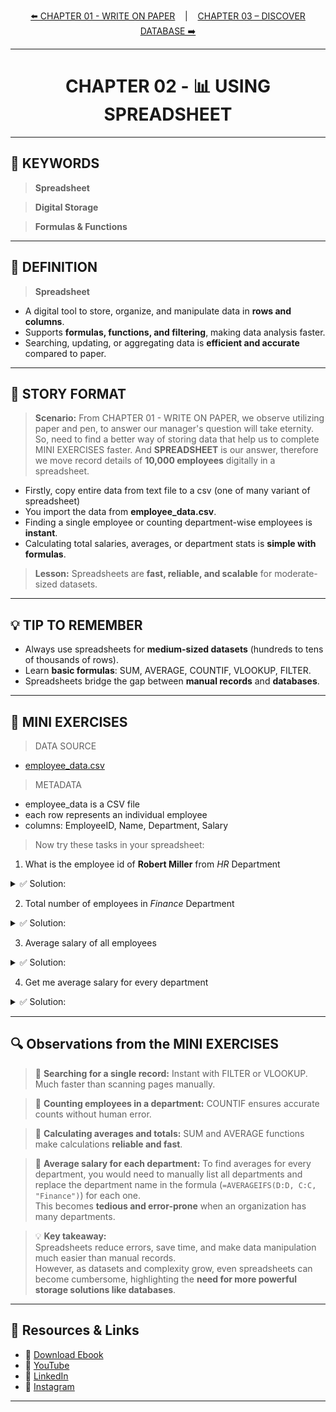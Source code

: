 <p align="center">
<a href="./CHAPTER%2001%20-%20WRITE%20ON%20PAPER.md">⬅️ CHAPTER 01 - WRITE ON PAPER</a>
&nbsp;&nbsp;&nbsp;|&nbsp;&nbsp;&nbsp;
<a href="./CHAPTER%2003%20-%20DISCOVER%20DATABASE.md">CHAPTER 03 – DISCOVER DATABASE ➡️</a>
</p>

---
<h1 align="center">CHAPTER 02 - 📊 USING SPREADSHEET</h1>

---
## 🔑 KEYWORDS
> **Spreadsheet**

> **Digital Storage**  

> **Formulas & Functions**  

---

## 📖 DEFINITION
> **Spreadsheet**
- A digital tool to store, organize, and manipulate data in **rows and columns**.
- Supports **formulas, functions, and filtering**, making data analysis faster.
- Searching, updating, or aggregating data is **efficient and accurate** compared to paper.

---

## 🧱 STORY FORMAT

> **Scenario:**
From CHAPTER 01 - WRITE ON PAPER, we observe utilizing paper and pen, to answer our manager's question will take eternity.
So, need to find a better way of storing data that help us to complete MINI EXERCISES faster.
And **SPREADSHEET** is our answer, therefore we move record details of **10,000 employees** digitally in a spreadsheet.  
- Firstly, copy entire data from text file to a csv (one of many variant of spreadsheet)
- You import the data from **employee_data.csv**.  
- Finding a single employee or counting department-wise employees is **instant**.  
- Calculating total salaries, averages, or department stats is **simple with formulas**.  

> **Lesson:** Spreadsheets are **fast, reliable, and scalable** for moderate-sized datasets.

---

## 💡 TIP TO REMEMBER
- Always use spreadsheets for **medium-sized datasets** (hundreds to tens of thousands of rows).  
- Learn **basic formulas**: SUM, AVERAGE, COUNTIF, VLOOKUP, FILTER.  
- Spreadsheets bridge the gap between **manual records** and **databases**.

---

## 💪 MINI EXERCISES
> DATA SOURCE
- [employee_data.csv](./DATASETS/employee_data.csv)

> METADATA
- employee_data is a CSV file  
- each row represents an individual employee  
- columns: EmployeeID, Name, Department, Salary  

> Now try these tasks in your spreadsheet:

1. What is the employee id of **Robert Miller** from *HR* Department  
<details>
  <summary>✅ Solution:</summary>
  
  **EmployeeID: 4014**  
  *(Hint: Use FILTER or VLOOKUP; make sure to press ctrl+shift+entre instead of purely enter)*- 
  - *=INDEX(A:A, MATCH(1, (B:B="Robert Miller")*(C:C="HR"), 0)) *
  - *VLOOP - =VLOOKUP("Robert MillerHR", CHOOSE({1,2}, B:B&C:C, A:A), 2, FALSE) make sure to press ctrl+shift+entre instead of purely enter*
</details>

2. Total number of employees in *Finance* Department  
<details>
  <summary>✅ Solution:</summary>
  
  **Employees in Finance Department: 1710**  
  *(Hint: Use COUNTIF function - =COUNTIF(C:C, "Finance"))*
</details>

3. Average salary of all employees  
<details>
  <summary>✅ Solution:</summary>
  
  **Employees Average Salary: 90170.32**  
  *(Hint: Use AVERAGE function on the Salary column - =AVERAGE(D:D))*
</details>

4. Get me average salary for every department 
<details>
  <summary>✅ Solution:</summary>
  
| Department  | Average Salary    |
|------------|-----------------|
| Finance    | 90199.59        |
| HR         | 88685.41        |
| IT         | 89627.00        |
| Marketing  | 91380.42        |
| Operations | 89799.00        |
| Sales      | 91284.20        |

*(Hint: Use the AVERAGE function on the Salary column – =AVERAGEIFS(D:D, C:C, "Finance"))*

To find the average salary for each department, you would have to:
1. Manually list all departments.
2. Replace "Finance" in the formula with each department name.
3. Repeat the calculation for every department.
4. If your organization has many departments, this becomes slow, repetitive, and error-prone.

💡 **Lesson:** Even spreadsheets start to struggle as data complexity grows, showing the need for a more powerful storage solution like a database.
</details>

---

## 🔍 Observations from the MINI EXERCISES

> 📌 **Searching for a single record:** Instant with FILTER or VLOOKUP. Much faster than scanning pages manually.  

> 📌 **Counting employees in a department:** COUNTIF ensures accurate counts without human error.  

> 📌 **Calculating averages and totals:** SUM and AVERAGE functions make calculations **reliable and fast**.  

> 📌 **Average salary for each department:** To find averages for every department, you would need to manually list all departments and replace the department name in the formula (`=AVERAGEIFS(D:D, C:C, "Finance")`) for each one.  
> This becomes **tedious and error-prone** when an organization has many departments.  

> 💡 **Key takeaway:**  
Spreadsheets reduce errors, save time, and make data manipulation much easier than manual records.  
However, as datasets and complexity grow, even spreadsheets can become cumbersome, highlighting the **need for more powerful storage solutions like databases**.


---

## 🔗 Resources & Links
- 📕 [Download Ebook](https://code4coin.gumroad.com/)
- 🎥 [YouTube](https://www.youtube.com/@code4coin)
- 💼 [LinkedIn](https://www.linkedin.com/in/nitin22/)
- 📸 [Instagram](https://www.instagram.com/code4coin/)

---
